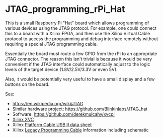 # JTAG_programming_rPi_Hat
This is a small Raspberry Pi "Hat" board which allows programming of various devices using the JTAG protocol.  For example, one could connect this to a board with a Xilinx FPGA, and then use the Xilinx Virtual Cable protocol to access the programming and debug interface remotely without requiring a special JTAG programming cable.

Essentially the board must route a few GPIO from the rPi to an appropriate JTAG connector.  The reason this isn't trivial is because it would be very convenient if the JTAG interface could automatically adjust to the logic levels of the target device (1.8V/2.5V/3.3V or even 5V).

Also, it would be potentially very useful to have a small display and a few buttons on the board.

See:

 * https://en.wikipedia.org/wiki/JTAG
 * Similar hardware project: https://github.com/Blinkinlabs/JTAG_hat
 * Sofrware: https://github.com/derekmulcahy/xvcpi
 * [Xilinx XVC](https://www.xilinx.com/products/intellectual-property/xvc.html#:~:text=Xilinx%20Virtual%20Cable%20(XVC)%20is,without%20using%20a%20physical%20cable.)
 * Xilinx [Platform Cable USB II data sheet](https://www.xilinx.com/content/dam/xilinx/support/documentation/data_sheets/ds593.pdf)
 * Xilinx [Legacy Programming Cable](https://www.xilinx.com/support/documentation/user_guides/xtp029.pdf) information including schematic
